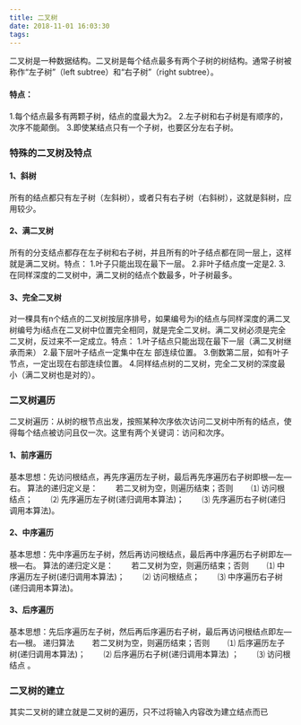 ```yaml
---
title: 二叉树
date: 2018-11-01 16:03:30
tags:
---
```


二叉树是一种数据结构。二叉树是每个结点最多有两个子树的树结构。通常子树被称作“左子树”（left subtree）和“右子树”（right subtree）。
#### 特点：
1.每个结点最多有两颗子树，结点的度最大为2。
2.左子树和右子树是有顺序的，次序不能颠倒。
3.即使某结点只有一个子树，也要区分左右子树。
<!-- more -->
### 特殊的二叉树及特点
#### 1、斜树
所有的结点都只有左子树（左斜树），或者只有右子树（右斜树），这就是斜树，应用较少。
#### 2、满二叉树
所有的分支结点都存在左子树和右子树，并且所有的叶子结点都在同一层上，这样就是满二叉树。特点：
    1.叶子只能出现在最下一层。
    2.非叶子结点度一定是2.
    3.在同样深度的二叉树中，满二叉树的结点个数最多，叶子树最多。
#### 3、完全二叉树
对一棵具有n个结点的二叉树按层序排号，如果编号为i的结点与同样深度的满二叉树编号为i结点在二叉树中位置完全相同，就是完全二叉树。满二叉树必须是完全二叉树，反过来不一定成立。特点：
    1.叶子结点只能出现在最下一层（满二叉树继承而来）
    2.最下层叶子结点一定集中在左 部连续位置。
    3.倒数第二层，如有叶子节点，一定出现在右部连续位置。
    4.同样结点树的二叉树，完全二叉树的深度最小（满二叉树也是对的）。

### 二叉树遍历
二叉树遍历：从树的根节点出发，按照某种次序依次访问二叉树中所有的结点，使得每个结点被访问且仅一次。这里有两个关键词：访问和次序。
#### 1、前序遍历
基本思想：先访问根结点，再先序遍历左子树，最后再先序遍历右子树即根—左—右。
算法的递归定义是：
　　若二叉树为空，则遍历结束；否则
　　⑴ 访问根结点；
　　⑵ 先序遍历左子树(递归调用本算法)；
　　⑶ 先序遍历右子树(递归调用本算法)。

#### 2、中序遍历
基本思想：先中序遍历左子树，然后再访问根结点，最后再中序遍历右子树即左—根—右。
算法的递归定义是：
　　若二叉树为空，则遍历结束；否则
　　⑴ 中序遍历左子树(递归调用本算法)；
　　⑵ 访问根结点；
　　⑶ 中序遍历右子树(递归调用本算法)。

#### 3、后序遍历
基本思想：先后序遍历左子树，然后再后序遍历右子树，最后再访问根结点即左—右—根。
递归算法
　　若二叉树为空，则遍历结束；否则
　　⑴ 后序遍历左子树(递归调用本算法)；
　　⑵ 后序遍历右子树(递归调用本算法) ；
　　⑶ 访问根结点 。

### 二叉树的建立
其实二叉树的建立就是二叉树的遍历，只不过将输入内容改为建立结点而已